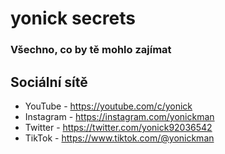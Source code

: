 # yonick secrets
### Všechno, co by tě mohlo zajímat

## Sociální sítě

- YouTube - https://youtube.com/c/yonick
- Instagram - https://instagram.com/yonickman
- Twitter - https://twitter.com/yonick92036542
- TikTok - https://www.tiktok.com/@yonickman
